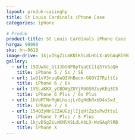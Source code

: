 ```yaml
---
layout: produk-casinghp
title: St Louis Cardinals iPhone Case
categories: iphone

# Produk
product-title: St Louis Cardinals iPhone Case
harga: 90000
sku: hn-0618
image-drive: 1kjvDSgZiLmKNlKSLdLHbLX-WzGAqRlRB
gallery:
  - url: 15QUwXc_GtJJbSNP8pTqaCCi1qSYxSaQm
    title: iPhone 5 / 5s / SE
  - url: 1w31vV3nuqOaQIVhBwcm-GG0Y27RzltCs
    title: iPhone 6 / 6s
  - url: 1VSLaKKX_yCBOWgZUYjMUGSRZuyKEq3C5
    title: iPhone 6 Plus / 6s Plus
  - url: 1hVoMTNnRgWihsujLr8gHdbRxbD4sSwJ_
    title: iPhone 7 / 8
  - url: 154QZyNnSZZAUGpjlIjqHtZp3uPw3ttu1
    title: iPhone 7 Plus / 8 Plus
  - url: 1kjvDSgZiLmKNlKSLdLHbLX-WzGAqRlRB
    title: iPhone X
---
```

